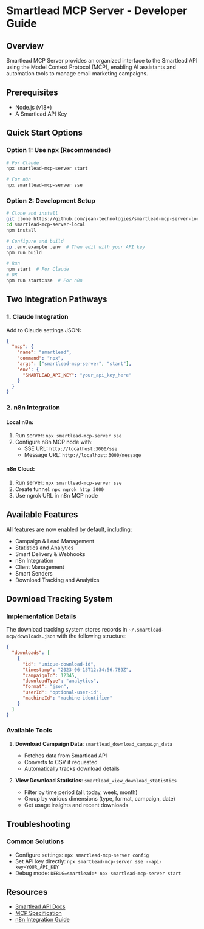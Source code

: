 # Smartlead MCP Server - Developer Guide

## Overview

Smartlead MCP Server provides an organized interface to the Smartlead API using the Model Context Protocol (MCP), enabling AI assistants and automation tools to manage email marketing campaigns.

## Prerequisites

- Node.js (v18+)
- A Smartlead API Key

## Quick Start Options

### Option 1: Use npx (Recommended)

```bash
# For Claude
npx smartlead-mcp-server start

# For n8n
npx smartlead-mcp-server sse
```

### Option 2: Development Setup

```bash
# Clone and install
git clone https://github.com/jean-technologies/smartlead-mcp-server-local.git
cd smartlead-mcp-server-local
npm install

# Configure and build
cp .env.example .env  # Then edit with your API key
npm run build

# Run
npm start  # For Claude
# OR
npm run start:sse  # For n8n
```

## Two Integration Pathways

### 1. Claude Integration

Add to Claude settings JSON:
```json
{
  "mcp": {
    "name": "smartlead",
    "command": "npx",
    "args": ["smartlead-mcp-server", "start"],
    "env": {
      "SMARTLEAD_API_KEY": "your_api_key_here"
    }
  }
}
```

### 2. n8n Integration

#### Local n8n:
1. Run server: `npx smartlead-mcp-server sse`
2. Configure n8n MCP node with:
   - SSE URL: `http://localhost:3000/sse`
   - Message URL: `http://localhost:3000/message`

#### n8n Cloud:
1. Run server: `npx smartlead-mcp-server sse`
2. Create tunnel: `npx ngrok http 3000`
3. Use ngrok URL in n8n MCP node

## Available Features

All features are now enabled by default, including:
- Campaign & Lead Management
- Statistics and Analytics
- Smart Delivery & Webhooks
- n8n Integration
- Client Management
- Smart Senders
- Download Tracking and Analytics

## Download Tracking System

### Implementation Details

The download tracking system stores records in `~/.smartlead-mcp/downloads.json` with the following structure:

```json
{
  "downloads": [
    {
      "id": "unique-download-id",
      "timestamp": "2023-06-15T12:34:56.789Z",
      "campaignId": 12345,
      "downloadType": "analytics",
      "format": "json",
      "userId": "optional-user-id",
      "machineId": "machine-identifier"
    }
  ]
}
```

### Available Tools

1. **Download Campaign Data**: `smartlead_download_campaign_data`
   - Fetches data from Smartlead API
   - Converts to CSV if requested
   - Automatically tracks download details

2. **View Download Statistics**: `smartlead_view_download_statistics`
   - Filter by time period (all, today, week, month)
   - Group by various dimensions (type, format, campaign, date)
   - Get usage insights and recent downloads

## Troubleshooting

### Common Solutions
- Configure settings: `npx smartlead-mcp-server config`
- Set API key directly: `npx smartlead-mcp-server sse --api-key=YOUR_API_KEY`
- Debug mode: `DEBUG=smartlead:* npx smartlead-mcp-server start`

## Resources

- [Smartlead API Docs](https://docs.smartlead.ai)
- [MCP Specification](https://github.com/modelcontextprotocol/spec)
- [n8n Integration Guide](https://docs.n8n.io) 